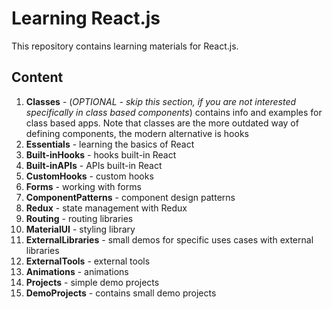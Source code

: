 # Learning React.js

This repository contains learning materials for React.js.

## Content

1. **Classes** - (_OPTIONAL - skip this section, if you are not interested specifically in class based components_) contains info and examples for class based apps. Note that classes are the more outdated way of defining components, the modern alternative is hooks
2. **Essentials** - learning the basics of React
3. **Built-inHooks** - hooks built-in React
4. **Built-inAPIs** - APIs built-in React
5. **CustomHooks** - custom hooks
6. **Forms** - working with forms
7. **ComponentPatterns** - component design patterns
8. **Redux** - state management with Redux
9. **Routing** - routing libraries
10. **MaterialUI** - styling library
11. **ExternalLibraries** - small demos for specific uses cases with external libraries
12. **ExternalTools** - external tools
13. **Animations** - animations
14. **Projects** - simple demo projects
15. **DemoProjects** - contains small demo projects

